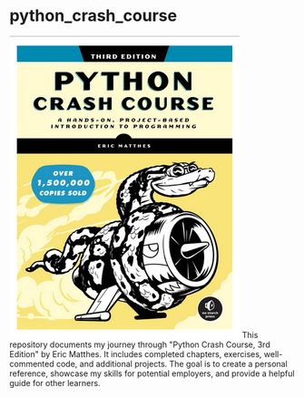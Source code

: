 # python_crash_course
![Python Crash Course book cover](*images/python_crash_course.png)
This repository documents my journey through "Python Crash Course, 3rd Edition" by Eric Matthes. It includes completed chapters, exercises, well-commented code, and additional projects. The goal is to create a personal reference, showcase my skills for potential employers, and provide a helpful guide for other learners.
